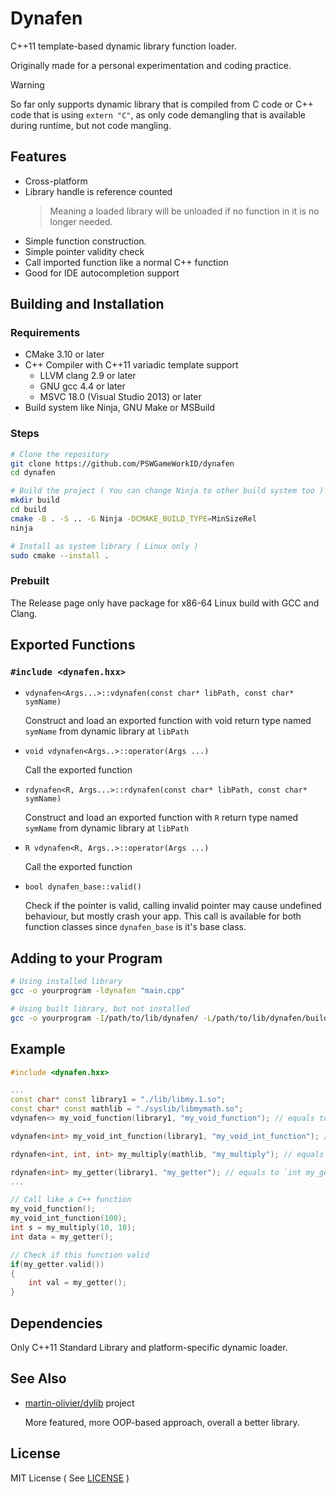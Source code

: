 # Dynafen
C++11 template-based dynamic library function loader. 

Originally made for a personal experimentation and coding practice.

> [!WARNING]
> So far only supports dynamic library that is compiled from C code or 
> C++ code that is using `extern "C"`, as only code demangling that is
> available during runtime, but not code mangling.

## Features
- Cross-platform
- Library handle is reference counted
  > Meaning a loaded library will be unloaded if no function in it is no longer needed.
- Simple function construction.
- Simple pointer validity check
- Call imported function like a normal C++ function
- Good for IDE autocompletion support

## Building and Installation
### Requirements
- CMake 3.10 or later
- C++ Compiler with C++11 variadic template support
    - LLVM clang 2.9 or later
    - GNU gcc 4.4 or later
    - MSVC 18.0 (Visual Studio 2013) or later
- Build system like Ninja, GNU Make or MSBuild

### Steps
```bash
# Clone the repository
git clone https://github.com/PSWGameWorkID/dynafen
cd dynafen

# Build the project ( You can change Ninja to other build system too )
mkdir build
cd build
cmake -B . -S .. -G Ninja -DCMAKE_BUILD_TYPE=MinSizeRel
ninja

# Install as system library ( Linux only )
sudo cmake --install .
```

### Prebuilt 
The Release page only have package for x86-64 Linux build with GCC and Clang.

## Exported Functions
### `#include <dynafen.hxx>`
- `vdynafen<Args...>::vdynafen(const char* libPath, const char* symName)`
  
    Construct and load an exported function with void return type named `symName` from dynamic library at `libPath`
- `void vdynafen<Args..>::operator(Args ...)`
    
    Call the exported function
- `rdynafen<R, Args...>::rdynafen(const char* libPath, const char* symName)`
    
    Construct and load an exported function with `R` return type named `symName` from dynamic library at `libPath`
- `R vdynafen<R, Args..>::operator(Args ...)`
    
    Call the exported function
- `bool dynafen_base::valid()`
    
    Check if the pointer is valid, calling invalid pointer may cause undefined behaviour, but mostly crash your app.
    This call is available for both function classes since `dynafen_base` is it's base class.

## Adding to your Program
```bash
# Using installed library
gcc -o yourprogram -ldynafen "main.cpp"

# Using built library, but not installed
gcc -o yourprogram -I/path/to/lib/dynafen/ -L/path/to/lib/dynafen/build -ldynafen "main.cpp"
```

## Example
```cpp
#include <dynafen.hxx>

...
const char* const library1 = "./lib/libmy.1.so";
const char* const mathlib = "./syslib/libmymath.so";
vdynafen<> my_void_function(library1, "my_void_function"); // equals to `void my_void_function(void)`

vdynafen<int> my_void_int_function(library1, "my_void_int_function"); // equals to `void my_void_int_function(int arg1)`

rdynafen<int, int, int> my_multiply(mathlib, "my_multiply"); // equals to `int my_multiply(int, int)`

rdynafen<int> my_getter(library1, "my_getter"); // equals to `int my_getter(void)`
...

// Call like a C++ function
my_void_function();
my_void_int_function(100);
int s = my_multiply(10, 10);
int data = my_getter();

// Check if this function valid
if(my_getter.valid())
{
    int val = my_getter();
}
```

## Dependencies
Only C++11 Standard Library and platform-specific dynamic loader.

## See Also
- [martin-olivier/dylib](https://github.com/martin-olivier/dylib) project
  
  More featured, more OOP-based approach, overall a better library.

## License
MIT License ( See [LICENSE](LICENSE) )
